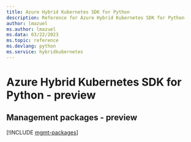 ```yaml
---
title: Azure Hybrid Kubernetes SDK for Python
description: Reference for Azure Hybrid Kubernetes SDK for Python
author: lmazuel
ms.author: lmazuel
ms.data: 03/22/2023
ms.topic: reference
ms.devlang: python
ms.service: hybridkubernetes
---
```

# Azure Hybrid Kubernetes SDK for Python - preview

## Management packages - preview
[!INCLUDE [mgmt-packages](hybrid-kubernetes-mgmt-index.md)]